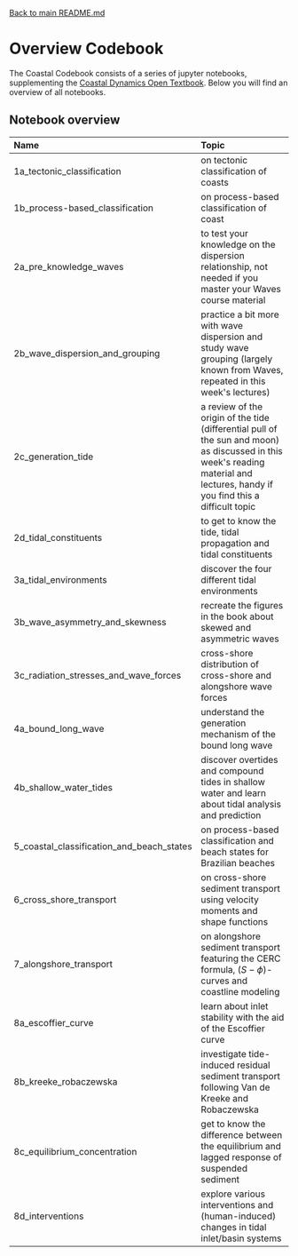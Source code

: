 [Back to main README.md](../../README.md)

Overview Codebook
=======================

The Coastal Codebook consists of a series of jupyter notebooks, supplementing the [Coastal Dynamics Open Textbook](https://books.open.tudelft.nl/home/catalog/book/202). Below you will find an overview of all notebooks.

## Notebook overview

Name      | Topic |
| :---        |    :----   |
| 1a_tectonic_classification | on tectonic classification of coasts
| 1b_process-based_classification | on process-based classification of coast
| 2a_pre_knowledge_waves |  to test your knowledge on the dispersion relationship, not needed if you master your Waves course material
| 2b_wave_dispersion_and_grouping | practice a bit more with wave dispersion and study wave grouping (largely known from Waves, repeated in this week's lectures)
| 2c_generation_tide |  a review of the origin of the tide (differential pull of the sun and moon) as discussed in this week's reading material and lectures, handy if you find this a difficult topic
| 2d_tidal_constituents |  to get to know the tide, tidal propagation and tidal constituents
| 3a_tidal_environments |  discover the four different tidal environments
| 3b_wave_asymmetry_and_skewness |  recreate the figures in the book about skewed and asymmetric waves
|  3c_radiation_stresses_and_wave_forces |  cross-shore distribution of cross-shore and alongshore wave forces
| 4a_bound_long_wave |  understand the generation mechanism of the bound long wave
| 4b_shallow_water_tides |  discover overtides and compound tides in shallow water and learn about tidal analysis and prediction
| 5_coastal_classification_and_beach_states |  on process-based classification and beach states for Brazilian beaches
| 6_cross_shore_transport |  on cross-shore sediment transport using velocity moments and shape functions
| 7_alongshore_transport |  on alongshore sediment transport featuring the CERC formula, $(S-\phi)$-curves and coastline modeling
| 8a_escoffier_curve | learn about inlet stability with the aid of the Escoffier curve
| 8b_kreeke_robaczewska |  investigate tide-induced residual sediment transport following Van de Kreeke and Robaczewska
| 8c_equilibrium_concentration |  get to know the difference between the equilibrium and lagged response of suspended sediment
| 8d_interventions |  explore various interventions and (human-induced) changes in tidal inlet/basin systems
